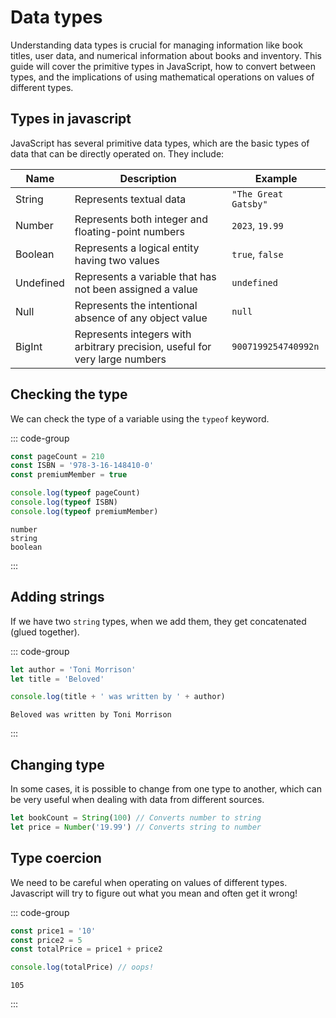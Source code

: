 # Data types

Understanding data types is crucial for managing information like book titles,
user data, and numerical information about books and inventory. This guide will
cover the primitive types in JavaScript, how to convert between types, and the
implications of using mathematical operations on values of different types.

## Types in javascript

JavaScript has several primitive data types, which are the basic types of data
that can be directly operated on. They include:

| Name      | Description                                                                 | Example              |
| --------- | --------------------------------------------------------------------------- | -------------------- |
| String    | Represents textual data                                                     | `"The Great Gatsby"` |
| Number    | Represents both integer and floating-point numbers                          | `2023`, `19.99`      |
| Boolean   | Represents a logical entity having two values                               | `true`, `false`      |
| Undefined | Represents a variable that has not been assigned a value                    | `undefined`          |
| Null      | Represents the intentional absence of any object value                      | `null`               |
| BigInt    | Represents integers with arbitrary precision, useful for very large numbers | `9007199254740992n`  |

## Checking the type

We can check the type of a variable using the `typeof` keyword.

::: code-group

```js
const pageCount = 210
const ISBN = '978-3-16-148410-0'
const premiumMember = true

console.log(typeof pageCount)
console.log(typeof ISBN)
console.log(typeof premiumMember)
```

```console [output]
number
string
boolean
```

:::

## Adding strings

If we have two `string` types, when we add them, they get concatenated (glued
together).

::: code-group

```js
let author = 'Toni Morrison'
let title = 'Beloved'

console.log(title + ' was written by ' + author)
```

```console [output]
Beloved was written by Toni Morrison
```

:::

## Changing type

In some cases, it is possible to change from one type to another, which can be
very useful when dealing with data from different sources.

```js
let bookCount = String(100) // Converts number to string
let price = Number('19.99') // Converts string to number
```

## Type coercion

We need to be careful when operating on values of different types. Javascript
will try to figure out what you mean and often get it wrong!

::: code-group

```js
const price1 = '10'
const price2 = 5
const totalPrice = price1 + price2

console.log(totalPrice) // oops!
```

```console [output]
105
```

:::
